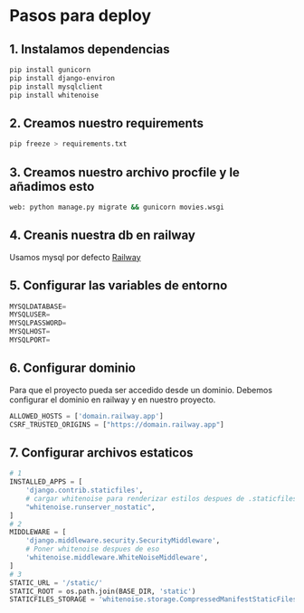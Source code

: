 # Pasos para deploy

## 1. Instalamos dependencias

```bash
pip install gunicorn
pip install django-environ
pip install mysqlclient
pip install whitenoise
```

## 2. Creamos nuestro requirements

```bash
pip freeze > requirements.txt
```
## 3. Creamos nuestro archivo procfile y le añadimos esto
```bash
web: python manage.py migrate && gunicorn movies.wsgi
```
## 4. Creanis nuestra db en railway
Usamos mysql por defecto
[Railway](https://railway.com)

## 5. Configurar las variables de entorno

```python
MYSQLDATABASE=
MYSQLUSER=
MYSQLPASSWORD=
MYSQLHOST=
MYSQLPORT=
```
## 6. Configurar dominio
Para que el proyecto pueda ser accedido desde un dominio.
Debemos configurar el dominio en railway y en nuestro proyecto.
```python
ALLOWED_HOSTS = ['domain.railway.app']
CSRF_TRUSTED_ORIGINS = ["https://domain.railway.app"]
```

## 7. Configurar archivos estaticos
```python
# 1
INSTALLED_APPS = [
    'django.contrib.staticfiles',
    # cargar whitenoise para renderizar estilos despues de .staticfiles
    "whitenoise.runserver_nostatic",
]
# 2
MIDDLEWARE = [
    'django.middleware.security.SecurityMiddleware',
	# Poner whitenoise despues de eso
    'whitenoise.middleware.WhiteNoiseMiddleware',
]
# 3
STATIC_URL = '/static/'
STATIC_ROOT = os.path.join(BASE_DIR, 'static')
STATICFILES_STORAGE = 'whitenoise.storage.CompressedManifestStaticFilesStorage'
```